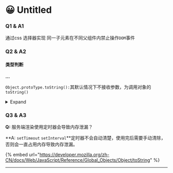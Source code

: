 # 😀 Untitled

### Q1 & A1

通过css 选择器实现 同一子元素在不同父组件内禁止操作`DOM`事件

### Q2 & A2

#### 类型判断

**...**

`Object.protoType.toString():`其默认情况下不接收参数，为调用对象的 `toString()`&#x20;

<details>

<summary>Expand</summary>

`instanceOf` 用于判断实例与构造函数的关系。

在`IE6`中`Object.protoType.toString.call(undefined)` 与 `Object.protoType.toString.call(null)`结果均为`[object Object]`

</details>

### Q3 & A3

**Q:** 服务端渲染使用定时器会导致内存泄漏？

**A: `setTimeout`  `setInterval`**定时器不会自动清楚，使用完后需要手动清除，否则会一直占用内存导致内存泄漏。







{% embed url="https://developer.mozilla.org/zh-CN/docs/Web/JavaScript/Reference/Global_Objects/Object/toString" %}

****
